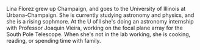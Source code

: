 Lina Florez grew up Champaign, and goes to the University of Illinois at Urbana-Champaign. She is currently studying astronomy and physics, and she is a rising sophmore. At the U of I she's doing an astronomy internship with Professor Joaquin Vieira, working on the focal plane array for the South Pole Telescope. When she's not in the lab working, she is cooking, reading, or spending time with family. 
